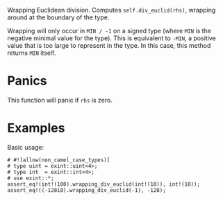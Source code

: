 Wrapping Euclidean division. Computes `self.div_euclid(rhs)`,
wrapping around at the boundary of the type.

Wrapping will only occur in `MIN / -1` on a signed type (where `MIN` is the
negative minimal value for the type). This is equivalent to `-MIN`, a positive
value that is too large to represent in the type. In this case, this method
returns `MIN` itself.

# Panics

This function will panic if `rhs` is zero.

# Examples

Basic usage:

```
# #![allow(non_camel_case_types)]
# type uint = exint::uint<4>;
# type int  = exint::int<4>;
# use exint::*;
assert_eq!(int!(100).wrapping_div_euclid(int!(10)), int!(10));
assert_eq!((-128i8).wrapping_div_euclid(-1), -128);
```
